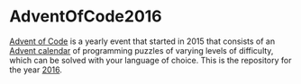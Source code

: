 # AdventOfCode2016

[Advent of Code](https://adventofcode.com/) is a yearly event that started in 2015 that consists of an [Advent calendar](https://en.wikipedia.org/wiki/Advent_calendar) of programming puzzles of varying levels of difficulty, which can be solved with your language of choice. This is the repository for the year [2016](https://adventofcode.com/2016).
